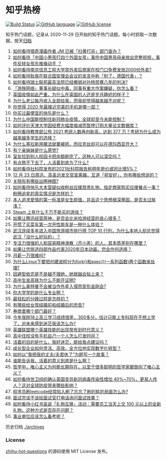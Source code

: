 # 知乎热榜
[![Build Status](https://github.com/ToWeLong/zhihu-hot-questions/workflows/CI/badge.svg)](https://github.com/ToWeLong/zhihu-hot-questions/actions)
[![GitHub language](https://img.shields.io/badge/language-golang-orange.svg)](https://golang.org/)
[![GitHub license](https://img.shields.io/github/license/ToWeLong/zhihu-hot-questions)](https://github.com/ToWeLong/zhihu-hot-questions/blob/main/LICENSE)

知乎热门话题，记录从 2020-11-29 日开始的知乎热门话题。每小时抓取一次数据，按天[归档](./archives)

<!-- BEGIN -->

1. [如何看待猎奇漫画作者 JM 已被「扫黄打非」部门查办？](https://www.zhihu.com/question/436168334)
1. [如何看待「中国小男孩打四个外国女孩」事件中国男孩母亲放出完整视频，事件反转女孩先推搡动手 ？](https://www.zhihu.com/question/436149547)
1. [如何看待南京信息工程大学禁外卖后商家在校门口免费发放2000份外卖?](https://www.zhihu.com/question/436120256)
1. [如何看待耿爽在联合国安理会会议的发言中称「别了，德国代表」？](https://www.zhihu.com/question/436128707)
1. [如何看待瑞士联邦最高法院已经撤销对孙杨禁赛八年的判决?](https://www.zhihu.com/question/436231998)
1. [「游族网络」董事长疑似中毒，同事有重大作案嫌疑，你怎么看？](https://www.zhihu.com/question/436136515)
1. [英国疫情如此严重，为什么在英国的人还是岁月静好的样子？](https://www.zhihu.com/question/436007016)
1. [为什么老公每月收入全部给我，而我却觉得越来越不对呢？](https://www.zhihu.com/question/434293862)
1. [你觉得 2020 年最接近完美的手机是哪一部？](https://www.zhihu.com/question/436100263)
1. [你买过最便宜的快乐是什么？](https://www.zhihu.com/question/421788338)
1. [为什么中国能控制住新冠肺炎疫情，全球却至今未能控制？](https://www.zhihu.com/question/385980697)
1. [如何评价天津大学因经费大幅度缩减而暂停订购大量论文数据库？](https://www.zhihu.com/question/435699674)
1. [如何看待教育部公布 2021 考研人数再创新高，达到 377 万？考研为什么成为越来越多学生的选择？](https://www.zhihu.com/question/436124082)
1. [为什么塞拉斯用魔法就要被抓，而拉克丝却可以在德玛西亚开大？](https://www.zhihu.com/question/366815748)
1. [有个亲妹妹是什么感觉?](https://www.zhihu.com/question/293914303)
1. [室友捡到别人校园卡把余额刷完了，这种人可以深交吗？](https://www.zhihu.com/question/434283173)
1. [有点熬不下去了，人活着到底为了什么?](https://www.zhihu.com/question/430909740)
1. [如何看待社科院发布的2021社科院报告称明年房价或同比增5%？](https://www.zhihu.com/question/435956295)
1. [12 月 23 日周迅、高圣远发文官宣离婚，互道「祝安好」，你有哪些想说的？](https://www.zhihu.com/question/436116521)
1. [关晓彤有哪些出圈神图?](https://www.zhihu.com/question/408938685)
1. [如何看待快乐大本营疑似收粉丝应援昂贵礼物、指定商家购买应援餐点一事？粉圈追星的真实情况是怎样的？](https://www.zhihu.com/question/435913913)
1. [本人追求爱情的第一标准是女生颜值，并且这个思想根深蒂固，是否太过肤浅？](https://www.zhihu.com/question/433241909)
1. [Steam 上有什么千万不能买的游戏？](https://www.zhihu.com/question/41241675)
1. [如果让腾讯经营原神，是否会比米哈游经营的良心很多？](https://www.zhihu.com/question/435566401)
1. [开惯了买菜车第一次开性能车是一种什么体验？](https://www.zhihu.com/question/434997263)
1. [武汉连续多年进入中国旅游城市排行榜 TOP 10 行列，为什么本地人却总觉得武汉「没什么好玩的」？](https://www.zhihu.com/question/435979499)
1. [专注力很强的人和容易精神涣散（开小差）的人，其本质差别在哪里？](https://www.zhihu.com/question/23477738)
1. [如果让您挑选四部作品代表2020年日本动画，您会作何选择？](https://www.zhihu.com/question/434129462)
1. [月薪一万很难吗?](https://www.zhihu.com/question/350026457)
1. [为什么Linux下要把创建进程分为fork()和exec()(一系列函数)两个函数来处理?](https://www.zhihu.com/question/66902460)
1. [回避型依恋是不是越不理她，她就越会贴上来？](https://www.zhihu.com/question/435640356)
1. [高中生坐高铁为什么不能开证明?](https://www.zhihu.com/question/430384572)
1. [为什么奥特曼不会被当作外星入侵而变形金刚会?](https://www.zhihu.com/question/435556919)
1. [你大学学的是什么专业啊？](https://www.zhihu.com/question/434973326)
1. [最轻松的分娩过程是怎样的？](https://www.zhihu.com/question/433909831)
1. [有哪些给女孩结婚前和结婚后的忠告?](https://www.zhihu.com/question/403004506)
1. [券商里哪个部门最好？](https://www.zhihu.com/question/282918151)
1. [今年我刚18上高三学习成绩很差，300多分，估计只能上专科现在不想上学了，对未来感到迷茫我该怎么办?](https://www.zhihu.com/question/435525472)
1. [英雄联盟哪个英雄技能的出现带有划时代意义？](https://www.zhihu.com/question/434778527)
1. [高中住校没有手机自己一个人怎么打发时间？](https://www.zhihu.com/question/432551946)
1. [活着的目的是什么，我好迷茫，能给我点建议吗？](https://www.zhihu.com/question/435558471)
1. [成长型企业如何灵活、高效、全方位地实现数字化转型？](https://www.zhihu.com/question/435854934)
1. [如何以“我把我的丈夫/夫君休了”为题写一个故事？](https://www.zhihu.com/question/435344054)
1. [谁能告诉我，活着的意义到底是什么啊？](https://www.zhihu.com/question/435486060)
1. [哲学中，唯心主义为何能长期存在，以至于很多聪明的哲学家都倒向了唯心主义？](https://www.zhihu.com/question/425422149)
1. [如何看待世卫组织确认英国变异新冠病毒传染性增加 40%~70%，更易人传人？这对全球防疫带来哪些影响？](https://www.zhihu.com/question/436038900)
1. [程序员刷leetcode经常陷入刷了忘忘了刷的尴尬局面怎么办?](https://www.zhihu.com/question/420936903)
1. [面试完该不该给面试官打电话询问面试效果？](https://www.zhihu.com/question/22484573)
1. [如何看待小红书圣诞「礼物互换」活动：需要员工当天上交 100 元以上的全新礼物，这种方式是否存在问题？](https://www.zhihu.com/question/436157769)
1. [事业单位应该怎么备考呢？](https://www.zhihu.com/question/318250592)

<!-- END -->

历史归档 [./archives](./archives)


### License
[zhihu-hot-questions](https://github.com/towelong/zhihu-hot-questions) 的源码使用 MIT License 发布。